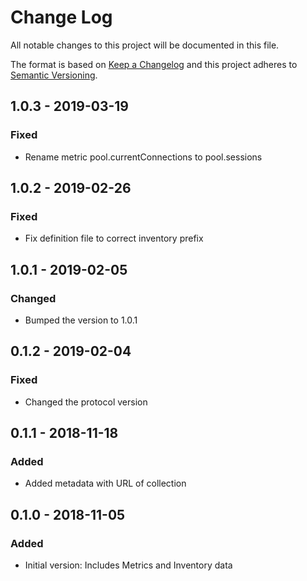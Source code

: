 # Change Log

All notable changes to this project will be documented in this file.

The format is based on [Keep a Changelog](http://keepachangelog.com/)
and this project adheres to [Semantic Versioning](http://semver.org/).

## 1.0.3 - 2019-03-19
### Fixed
- Rename metric pool.currentConnections to pool.sessions

## 1.0.2 - 2019-02-26
### Fixed
- Fix definition file to correct inventory prefix

## 1.0.1 - 2019-02-05
### Changed
- Bumped the version to 1.0.1

## 0.1.2 - 2019-02-04
### Fixed
- Changed the protocol version

## 0.1.1 - 2018-11-18
### Added
- Added metadata with URL of collection

## 0.1.0 - 2018-11-05
### Added
- Initial version: Includes Metrics and Inventory data
